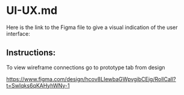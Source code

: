 # UI-UX.md

Here is the link to the Figma file to give a visual indication of the user interface:

## Instructions: 
To view wireframe connections go to prototype tab from design 

https://www.figma.com/design/hcov8LIewbaGWpvgibCEjg/RollCall?t=SwIqks6qKAHyhWNy-1